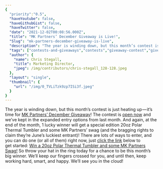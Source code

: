 ```yaml
---
{
  "priority":"0.5",
  "haveYoutube": false,
  "haveGithubGist": false,
  "haveTwitter": false,
  "date": "2021-12-02T00:08:56.000Z",
  "title": "MK Partners’ December Giveaway is Live!",
  "Slug": "mk-partners-december-giveaway-is-live",
  "description": "The year is winding down, but this month’s contest is just heating up — it’s time for our December Giveaway</a>! The contest is open now and we’ve kept in the expanded entry options from last month.",
  "tags": ["contests-and-giveaways","contests","giveaway-contest","giveaway"],
  "author": {
    "name": Chris Stegall,
    "title": Marketing Director,
    "jpeg": /img/contributors/chris-stegall_128-128.jpeg
  },
  "layout": "single",
  "thumbnail": {
    "url": "/img/0_TVLiTzk9zp7ISi3f.jpeg"
  }
}
---
```

The year is winding down, but this month’s contest is just heating up — it’s time for [MK Partners’ December Giveaway](https://gleam.io/eFgZS/mk-partners-december-giveaway)! The contest is [open now](https://gleam.io/eFgZS/mk-partners-december-giveaway) and we’ve kept in the expanded entry options from last month.
And again, at the end of the month, 1 lucky winner will get a special edition 20oz Polar Thermal Tumbler and some MK Partners’ swag (and the bragging rights to claim they’re June’s luckiest entrant)!
There are lots of ways to enter, and you can do one (or all of them) right now, just [click the link](https://gleam.io/eFgZS/mk-partners-december-giveaway) below to get started:
[Win a 20oz Polar Thermal Tumbler and some MK Partners Swag!](https://gleam.io/eFgZS/mk-partners-december-giveaway)
So throw your hat in the ring today for a chance to be this month’s big winner.
We’ll keep our fingers crossed for you, and until then, keep working hard, smart, and happy.
We’ll see you in the cloud!
